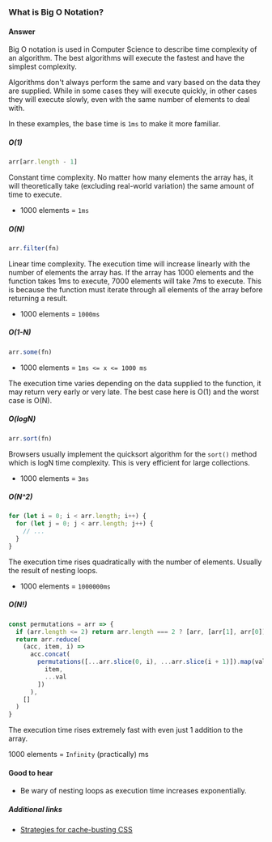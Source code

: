 ### What is Big O Notation?

#### Answer

Big O notation is used in Computer Science to describe time complexity of an algorithm. The best algorithms will execute the fastest and have the simplest complexity.

Algorithms don't always perform the same and vary based on the data they are supplied. While in some cases they will execute quickly, in other cases they will execute slowly, even with the same number of elements to deal with.

In these examples, the base time is `1ms` to make it more familiar.

##### O(1)

```js
arr[arr.length - 1]
```

Constant time complexity. No matter how many elements the array has, it will theoretically take (excluding real-world variation) the same amount of time to execute.

- 1000 elements = `1ms`

##### O(N)

```js
arr.filter(fn)
```

Linear time complexity. The execution time will increase linearly with the number of elements the array has. If the array has 1000 elements and the function takes 1ms to execute, 7000 elements will take 7ms to execute. This is because the function must iterate through all elements of the array before returning a result.

- 1000 elements = `1000ms`

##### O(1-N)

```js
arr.some(fn)
```

- 1000 elements = `1ms <= x <= 1000 ms`

The execution time varies depending on the data supplied to the function, it may return very early or very late. The best case here is O(1) and the worst case is O(N).

##### O(logN)

```js
arr.sort(fn)
```

Browsers usually implement the quicksort algorithm for the `sort()` method which is logN time complexity. This is very efficient for large collections.

- 1000 elements = `3ms`

##### O(N^2)

```js
for (let i = 0; i < arr.length; i++) {
  for (let j = 0; j < arr.length; j++) {
    // ...
  }
}
```

The execution time rises quadratically with the number of elements. Usually the result of nesting loops.

- 1000 elements = `1000000ms`

##### O(N!)

```js
const permutations = arr => {
  if (arr.length <= 2) return arr.length === 2 ? [arr, [arr[1], arr[0]]] : arr
  return arr.reduce(
    (acc, item, i) =>
      acc.concat(
        permutations([...arr.slice(0, i), ...arr.slice(i + 1)]).map(val => [
          item,
          ...val
        ])
      ),
    []
  )
}
```

The execution time rises extremely fast with even just 1 addition to the array.

1000 elements = `Infinity` (practically) ms

#### Good to hear

- Be wary of nesting loops as execution time increases exponentially.

##### Additional links

<!-- Whenever possible, link a more detailed explanation. -->

- [Strategies for cache-busting CSS](https://css-tricks.com/strategies-for-cache-busting-css/)

<!-- tags: (javascript) -->

<!-- expertise: (2) -->
